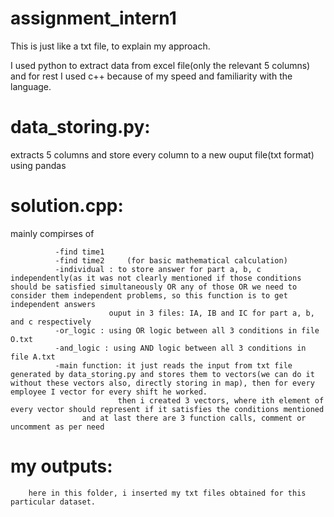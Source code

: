 # assignment_intern1
This is just like a txt file, to explain my approach.


I used python to extract data from excel file(only the relevant 5 columns) and for rest I used c++ because of my speed and familiarity with the language.

# data_storing.py: 
extracts 5 columns and store every column to a new ouput file(txt format) using pandas

# solution.cpp: 
mainly compirses of 


              -find time1
              -find time2     (for basic mathematical calculation)
              -individual : to store answer for part a, b, c independently(as it was not clearly mentioned if those conditions should be satisfied simultaneously OR any of those OR we need to consider them independent problems, so this function is to get independent answers
                          ouput in 3 files: IA, IB and IC for part a, b, and c respectively
              -or_logic : using OR logic between all 3 conditions in file O.txt
              -and_logic : using AND logic between all 3 conditions in file A.txt
              -main function: it just reads the input from txt file generated by data_storing.py and stores them to vectors(we can do it without these vectors also, directly storing in map), then for every employee I vector for every shift he worked.
                            then i created 3 vectors, where ith element of every vector should represent if it satisfies the conditions mentioned
                    and at last there are 3 function calls, comment or uncomment as per need

# my outputs:
        here in this folder, i inserted my txt files obtained for this particular dataset.
